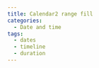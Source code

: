 ```yaml
---
title: Calendar2 range fill
categories:
  - Date and time
tags:
  - dates
  - timeline
  - duration
---
```

